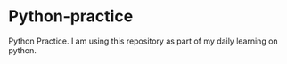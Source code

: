 # Python-practice
Python Practice.
I am using this repository as part of my daily learning on python.
